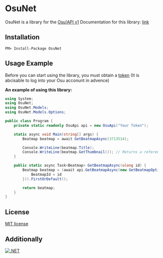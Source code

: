 # OsuNet
OsuNet is a library for the [Osu!API v1](https://github.com/ppy/osu-api/wiki)
Documentation for this library: [link](https://github.com/Blackcat76iT/OsuNet/wiki)

## Installation
```
PM> Install-Package OsuNet
```

## Usage Example
Before you can start using the library, you must obtain a [token](https://osu.ppy.sh/p/api/) (It is abcisable to log into your Osu acconunt in advence)

**An example of using this library:**
```cs
using System;
using OsuNet;
using OsuNet.Models;
using OsuNet.Models.Options;

public class Program {
    private static readonly OsuApi api = new OsuApi("Your Token");

    static async void Main(string[] args) {
        Beatmap beatmap = await GetBeatmapAsync(3713514);

        Console.WriteLine(beatmap.Title);
        Console.WriteLine(beatmap.GetThumbnail()); // Returns a reference to the thumbnail beatmap.
    }

    public static async Task<Beatmap> GetBeatmapAsync(ulong id) {
        Beatmap beatmap = (await api.GetBeatmapAsync(new GetBeatmapOptions() {
            BeatmapId = id
        })).FirstOrDefault();

        return beatmap;
    }
}
```
## License
[MIT license](LICENSE)

## Additionally
[![.NET](https://github.com/Blackcat76iT/OsuNet/actions/workflows/dotnet.yml/badge.svg)](https://github.com/Blackcat76iT/OsuNet/actions/workflows/dotnet.yml)
